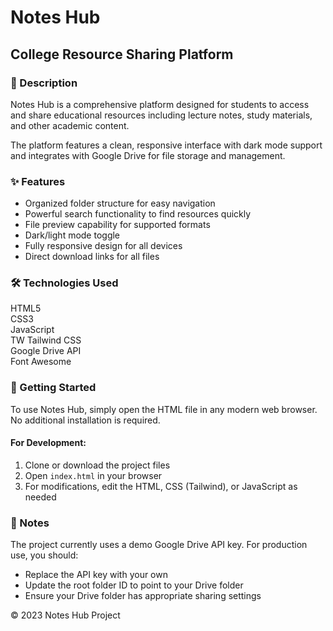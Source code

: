 <!DOCTYPE html>
<html lang="en">
<head>
    <meta charset="UTF-8">
    <meta name="viewport" content="width=device-width, initial-scale=1.0">
    <title>README - Notes Hub</title>
    <script src="https://cdn.tailwindcss.com"></script>
</head>
<body class="bg-gray-50 dark:bg-gray-900 text-gray-800 dark:text-gray-200 min-h-screen p-6 transition-colors duration-200">
    <div class="max-w-4xl mx-auto bg-white dark:bg-gray-800 rounded-lg shadow-lg p-8">
        <div class="flex items-center mb-8">
            <i class="fas fa-book-open text-3xl text-indigo-600 mr-3"></i>
            <h1 class="text-3xl font-bold text-indigo-600">Notes Hub</h1>
        </div>
         <h2 class="text-2xl font-semibold mb-4 border-b pb-2 dark:border-gray-700">College Resource Sharing Platform</h2>
        <div class="mb-8">
            <h3 class="text-xl font-medium mb-3 text-indigo-500">📌 Description</h3>
            <p class="mb-4">Notes Hub is a comprehensive platform designed for students to access and share educational resources including lecture notes, study materials, and other academic content.</p>
            <p>The platform features a clean, responsive interface with dark mode support and integrates with Google Drive for file storage and management.</p>
        </div>
        <div class="mb-8">
            <h3 class="text-xl font-medium mb-3 text-indigo-500">✨ Features</h3>
            <ul class="space-y-2">
                <li class="flex items-start">
                    <i class="fas fa-folder text-indigo-400 mr-2 mt-1"></i>
                    <span>Organized folder structure for easy navigation</span>
                </li>
                <li class="flex items-start">
                    <i class="fas fa-search text-indigo-400 mr-2 mt-1"></i>
                    <span>Powerful search functionality to find resources quickly</span>
                </li>
                <li class="flex items-start">
                    <i class="fas fa-eye text-indigo-400 mr-2 mt-1"></i>
                    <span>File preview capability for supported formats</span>
                </li>
                <li class="flex items-start">
                    <i class="fas fa-moon text-indigo-400 mr-2 mt-1"></i>
                    <span>Dark/light mode toggle</span>
                </li>
                <li class="flex items-start">
                    <i class="fas fa-mobile-alt text-indigo-400 mr-2 mt-1"></i>
                    <span>Fully responsive design for all devices</span>
                </li>
                <li class="flex items-start">
                    <i class="fas fa-cloud-download-alt text-indigo-400 mr-2 mt-1"></i>
                    <span>Direct download links for all files</span>
                </li>
            </ul>
        </div>
        
<div class="mb-8">
            <h3 class="text-xl font-medium mb-3 text-indigo-500">🛠️ Technologies Used</h3>
            <div class="grid grid-cols-2 md:grid-cols-3 gap-4">
                <div class="bg-gray-100 dark:bg-gray-700 p-3 rounded-lg flex items-center">
                    <i class="fab fa-html5 text-orange-500 text-2xl mr-3"></i>
                    <span>HTML5</span>
                </div>
                <div class="bg-gray-100 dark:bg-gray-700 p-3 rounded-lg flex items-center">
                    <i class="fab fa-css3-alt text-blue-500 text-2xl mr-3"></i>
                    <span>CSS3</span>
                </div>
                <div class="bg-gray-100 dark:bg-gray-700 p-3 rounded-lg flex items-center">
                    <i class="fab fa-js-square text-yellow-400 text-2xl mr-3"></i>
                    <span>JavaScript</span>
                </div>
                <div class="bg-gray-100 dark:bg-gray-700 p-3 rounded-lg flex items-center">
                    <span class="text-indigo-500 font-bold text-xl mr-3">TW</span>
                    <span>Tailwind CSS</span>
                </div>
                <div class="bg-gray-100 dark:bg-gray-700 p-3 rounded-lg flex items-center">
                    <i class="fab fa-google-drive text-green-500 text-2xl mr-3"></i>
                    <span>Google Drive API</span>
                </div>
                <div class="bg-gray-100 dark:bg-gray-700 p-3 rounded-lg flex items-center">
                    <i class="fas fa-icons text-purple-500 text-2xl mr-3"></i>
                    <span>Font Awesome</span>
                </div>
            </div>
        </div>
        
<div class="mb-8">
            <h3 class="text-xl font-medium mb-3 text-indigo-500">🚀 Getting Started</h3>
            <p class="mb-4">To use Notes Hub, simply open the HTML file in any modern web browser. No additional installation is required.</p>
            
 <div class="bg-gray-100 dark:bg-gray-700 p-4 rounded-lg mb-4">
                <h4 class="font-medium mb-2">For Development:</h4>
                <ol class="list-decimal pl-5 space-y-1">
                    <li>Clone or download the project files</li>
                    <li>Open <code class="bg-gray-200 dark:bg-gray-600 px-1 rounded">index.html</code> in your browser</li>
                    <li>For modifications, edit the HTML, CSS (Tailwind), or JavaScript as needed</li>
                </ol>
            </div>
        </div>
        
<div class="mb-8">
            <h3 class="text-xl font-medium mb-3 text-indigo-500">📝 Notes</h3>
            <div class="bg-yellow-50 dark:bg-yellow-900 dark:bg-opacity-20 border-l-4 border-yellow-400 p-4">
                <p>The project currently uses a demo Google Drive API key. For production use, you should:</p>
                <ul class="list-disc pl-5 mt-2 space-y-1">
                    <li>Replace the API key with your own</li>
                    <li>Update the root folder ID to point to your Drive folder</li>
                    <li>Ensure your Drive folder has appropriate sharing settings</li>
                </ul>
            </div>
        </div>
<div class="border-t dark:border-gray-700 pt-6">
            <p class="text-center text-gray-500 dark:text-gray-400">© 2023 Notes Hub Project</p>
        </div>
    </div>
    
 <script>
        tailwind.config = {
            darkMode: 'class',
        }
        
        // Set dark mode by default
        document.documentElement.classList.add('dark');
        localStorage.setItem('color-theme', 'dark');
    </script>
</body>
</html>
